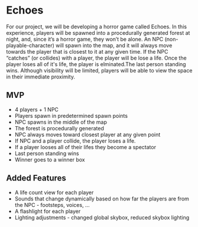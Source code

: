 #  Echoes 
For our project, we will be developing a horror game called Echoes. In this experience, players will be spawned into a procedurally generated forest at night, and, since it’s a horror game, they won’t be alone. An NPC (non-playable-character) will spawn into the map, and it will always move towards the player that is closest to it at any given time. If the NPC “catches” (or collides) with a player, the player will be lose a life. Once the player loses all of it's life, the player is elminated.The last person standing wins. Although visibility will be limited, players will be able to view the space in their immediate proximity. 

## MVP
* 4 players + 1 NPC
* Players spawn in predetermined spawn points
* NPC spawns in the middle of the map
* The forest is procedurally generated
* NPC always moves toward closest player at any given point
* If NPC and a player collide, the player loses a life. 
* If a player looses all of their lifes they become a spectator
* Last person standing wins
* Winner goes to a winner box


## Added Features
* A life count view for each player
* Sounds that change dynamically based on how far the players are from the NPC - footsteps, voices, ...
* A flashlight for each player
* Lighting adjustments - changed global skybox, reduced skybox lighting
